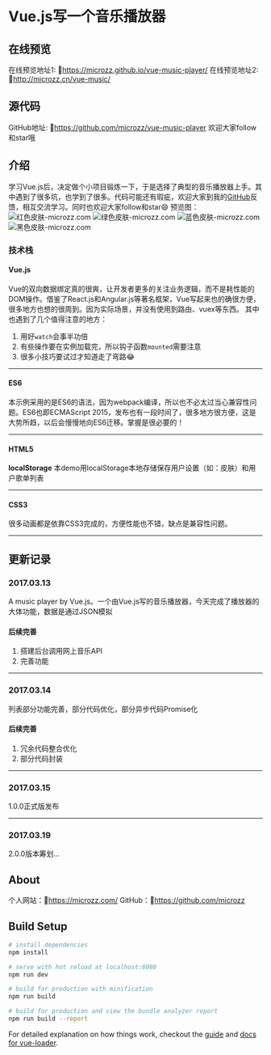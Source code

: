 # Vue.js写一个音乐播放器
## 在线预览
在线预览地址1: 🔗https://microzz.github.io/vue-music-player/
在线预览地址2: 🔗http://microzz.cn/vue-music/

## 源代码
GitHub地址: 🔗https://github.com/microzz/vue-music-player
欢迎大家follow和star哦

## 介绍
学习Vue.js后，决定做个小项目锻炼一下，于是选择了典型的音乐播放器上手。其中遇到了很多坑，也学到了很多。代码可能还有瑕疵，欢迎大家到我的[GitHub](https://github.com/microzz/vue-music-player)反馈，相互交流学习。同时也欢迎大家follow和star😄
预览图：
![红色皮肤-microzz.com](https://github.com/microzz/vue-music-player/blob/master/preview/red.png?raw=true)
![绿色皮肤-microzz.com](https://github.com/microzz/vue-music-player/blob/master/preview/green.png?raw=true)
![蓝色皮肤-microzz.com](https://github.com/microzz/vue-music-player/blob/master/preview/blue.png?raw=true)
![黑色皮肤-microzz.com](https://github.com/microzz/vue-music-player/blob/master/preview/black.png?raw=true)

### 技术栈

#### **Vue.js**
Vue的双向数据绑定真的很爽，让开发者更多的关注业务逻辑，而不是耗性能的DOM操作。借鉴了React.js和Angular.js等著名框架，Vue写起来也的确很方便，很多地方也想的很周到。因为实际场景，并没有使用到路由、vuex等东西。
其中也遇到了几个值得注意的地方：
1. 用好`watch`会事半功倍
2. 有些操作要在实例加载完，所以钩子函数`mounted`需要注意
3. 很多小技巧要试过才知道走了弯路😂

-------

#### **ES6**
本示例采用的是ES6的语法，因为webpack编译，所以也不必太过当心兼容性问题。ES6也即ECMAScript 2015，发布也有一段时间了，很多地方很方便，这是大势所趋，以后会慢慢地向ES6迁移。掌握是很必要的！

-------

#### HTML5
**localStorage**
本demo用localStorage本地存储保存用户设置（如：皮肤）和用户歌单列表

-------

#### CSS3
很多动画都是依靠CSS3完成的，方便性能也不错，缺点是兼容性问题。

-------


## 更新记录
### 2017.03.13
A music player by Vue.js。一个由Vue.js写的音乐播放器，今天完成了播放器的大体功能，数据是通过JSON模拟

#### 后续完善
1. 搭建后台调用网上音乐API
2. 完善功能

-------
### 2017.03.14
列表部分功能完善，部分代码优化，部分异步代码Promise化

#### 后续完善
1. 冗余代码整合优化
2. 部分代码封装


-------

### 2017.03.15
1.0.0正式版发布


-------

### 2017.03.19
2.0.0版本筹划...


## About
个人网站：🔗https://microzz.com/
GitHub：🔗https://github.com/microzz


## Build Setup

``` bash
# install dependencies
npm install

# serve with hot reload at localhost:8080
npm run dev

# build for production with minification
npm run build

# build for production and view the bundle analyzer report
npm run build --report
```

For detailed explanation on how things work, checkout the [guide](http://vuejs-templates.github.io/webpack/) and [docs for vue-loader](http://vuejs.github.io/vue-loader).


